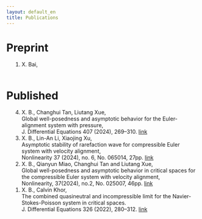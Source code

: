```yaml
---
layout: default_en
title: Publications
---
```

<style>
/* 去掉有序列表和无序列表的默认样式 */
ol, ul {
  margin: 0;
  padding: 0;
  list-style-type: none;
}

/* 为有序列表添加数字编号 */
ol {
  list-style-type: decimal;
  margin-left: 40px;
/*   counter-reset:sectioncounter; */
}
/* ol li:before {
content: "[" counter(sectioncounter) "]";
counter-increment: sectioncounter;
} */

/* 为无序列表添加实心圆点符号 */
ul {
  list-style-type: disc;
  margin-left: 20px;
}
</style>


<div id="home">
    <h1>Preprint</h1>
    <ol reversed="reversed">
        <li> X. Bai,  </li>
    </ol>
    <br>
    <h1>Published</h1>
    <ol reversed="reversed">
        <li> X. B., Changhui Tan, Liutang Xue,<br>Global well-posedness and asymptotic behavior for the Euler-alignment system with pressure, <br>J. Differential Equations 407 (2024), 269–310. <a href="https://doi.org/10.1016/j.jde.2024.06.020">link</a></li>
      <li> X. B., Lin-An Li, Xiaojing Xu, <br>Asymptotic stability of rarefaction wave for compressible Euler system with velocity alignment, <br>Nonlinearity 37 (2024), no. 6, No. 065014, 27pp. <a href="https://doi.org/10.1088/1361-6544/ad422b">link</a></li>
      <li> X. B., Qianyun Miao, Changhui Tan and Liutang Xue, <br>Global well-posedness and asymptotic behavior in critical spaces for the compressible Euler system with velocity alignment, <br>Nonlinearity, 37(2024), no.2, No. 025007, 46pp. <a href="https://doi.org/10.1088/1361-6544/ad140b">link</a></li>
      <li> X. B., Calvin Khor,<br>The combined quasineutral and incompressible limit for the Navier-Stokes-Poisson system in critical spaces.<br>J. Differential Equations 326 (2022), 280–312. <a href="https://doi.org/10.1016/j.jde.2022.04.019">link</a></li>
      </ol>
</div>

